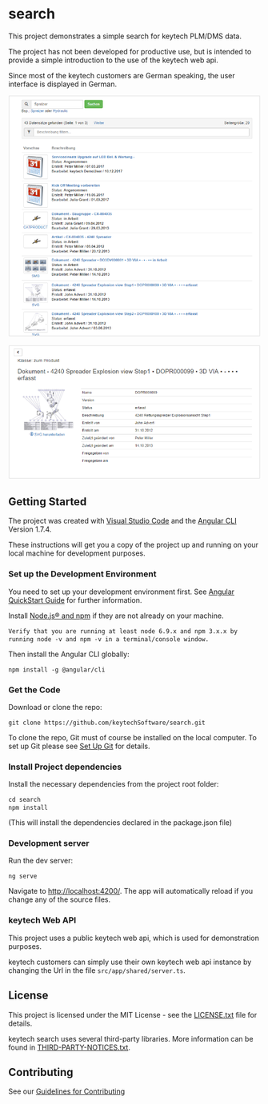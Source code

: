 # search

This project demonstrates a simple search for keytech PLM/DMS data.

The project has not been developed for productive use, but is intended to provide a simple introduction to the use of the keytech web api.

Since most of the keytech customers are German speaking, the user interface is displayed in German.

![Search result](docs/search-result.png "Search result")


![Detail view](docs/detail-view.png "Detail view")


## Getting Started
The project was created with [Visual Studio Code](https://code.visualstudio.com/) and the [Angular CLI](https://github.com/angular/angular-cli) Version 1.7.4.

These instructions will get you a copy of the project up and running on your local machine for development purposes.

### Set up the Development Environment
You need to set up your development environment first. See [Angular QuickStart Guide](https://angular.io/guide/quickstart) for further information.

Install [Node.js® and npm](https://nodejs.org/en/download/) if they are not already on your machine.

```
Verify that you are running at least node 6.9.x and npm 3.x.x by running node -v and npm -v in a terminal/console window.
```

Then install the Angular CLI globally:
```
npm install -g @angular/cli
```

### Get the Code
Download or clone the repo: 
```
git clone https://github.com/keytechSoftware/search.git
```
To clone the repo, Git must of course be installed on the local computer. To set up Git please see [Set Up Git](https://help.github.com/articles/set-up-git/) for details.


### Install Project dependencies
Install the necessary dependencies from the project root folder:
```
cd search
npm install
```
(This will install the dependencies declared in the package.json file)

### Development server
Run the dev server:
```
ng serve
```

Navigate to [http://localhost:4200/](http://localhost:4200/). The app will automatically reload if you change any of the source files.

### keytech Web API
This project uses a public keytech web api, which is used for demonstration purposes.

keytech customers can simply use their own keytech web api instance by changing the Url in the file `src/app/shared/server.ts`.


## License
This project is licensed under the MIT License - see the [LICENSE.txt](LICENSE.txt) file for details.

keytech search uses several third-party libraries. More information can be found in [THIRD-PARTY-NOTICES.txt](docs/THIRD-PARTY-NOTICES.txt).

## Contributing
See our [Guidelines for Contributing](docs/CONTRIBUTING.md)


